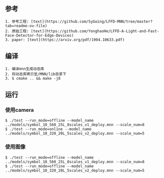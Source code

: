 ## 参考
    1. 参考工程: [text](https://github.com/SyGoing/LFFD-MNN/tree/master?tab=readme-ov-file)
    2. 原始工程: [text](https://github.com/YonghaoHe/LFFD-A-Light-and-Fast-Face-Detector-for-Edge-Devices)
    3. paper: [text](https://arxiv.org/pdf/1904.10633.pdf)

## 编译
    1. 编译mnn生成动态库
    2. 将动态库拷贝至/MNN/lib目录下
    3. $ cmake .. && make -j8

## 运行
### 使用camera
    $ ./test --run_mode=offline --model_name ../models/symbol_10_560_25L_8scales_v1_deploy.mnn --scale_num=8
    $ ./test --run_mode=online --model_name ../models/symbol_10_320_20L_5scales_v2_deploy.mnn --scale_num=5
### 使用图像
    $ ./test --run_mode=offline --model_name ../models/symbol_10_560_25L_8scales_v1_deploy.mnn --scale_num=8
    $ ./test --run_mode=offline --model_name ../models/symbol_10_320_20L_5scales_v2_deploy.mnn --scale_num=5